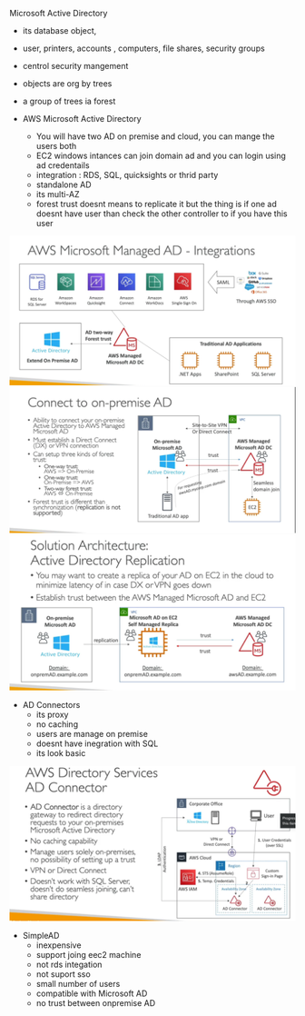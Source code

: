 

Microsoft Active Directory

- its database object,
- user, printers, accounts , computers, file shares, security groups
- centrol security mangement
- objects are org by trees
- a group of trees ia forest


- AWS Microsoft Active Directory
    - You will have two AD on premise and cloud, you can mange the users both
    - EC2 windows intances can join domain ad and you can login using ad credentails
    - integration : RDS, SQL, quicksights or thrid party
    - standalone AD
    - its multi-AZ
    - forest trust doesnt means to replicate it but the thing is if one ad doesnt have user than check the other controller to if you have this user

<img src="img/22.1.png " />

<img src="img/22.2.png " />

<img src="img/22.3.png " />

- AD Connectors
    - its proxy
    - no caching
    - users are manage on premise
    - doesnt have inegration with SQL
    - its look basic

<img src="img/22.4.png " />

- SimpleAD
    - inexpensive
    - support joing eec2 machine
    - not rds integation
    - not suport sso
    - small number of users
    - compatible with Microsoft AD
    - no trust between onpremise AD